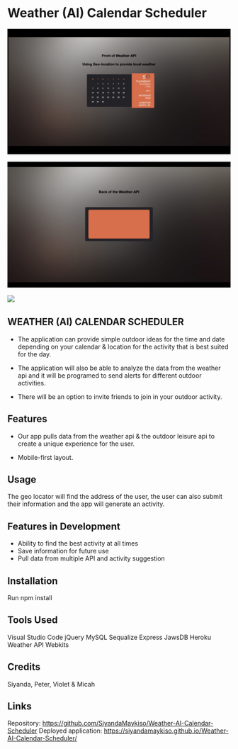 # Weather (AI) Calendar Scheduler

![Screen Shot Weather API.png.](Front%20of%20Weather%20API.001.png)

![Screen Shot Weather API.png.](Back%20of%20the%20Weather%20API.001.png)

![](Weather%20API.gif)

## WEATHER (AI) CALENDAR SCHEDULER

* The application can provide simple outdoor ideas for the time and date depending on your calendar & location for the activity that is best suited for the day.

* The application will also be able to analyze the data from the weather api and it will be programed to send alerts for different outdoor activities.

* There will be an option to invite friends to join in your outdoor activity.

## Features 

* Our app pulls data from the weather api & the outdoor leisure api to create a unique experience for the user.

* Mobile-first layout.

## Usage

The geo locator will find the address of the user, the user can also submit their information and the app will generate an activity.

## Features in Development

* Ability to find the best activity at all times
* Save information for future use
* Pull data from multiple API and activity suggestion

## Installation

Run npm install 

## Tools Used

Visual Studio Code
jQuery
MySQL
Sequalize
Express
JawsDB
Heroku
Weather API
Webkits 

## Credits

Siyanda, Peter, Violet & Micah 

## Links

Repository: https://github.com/SiyandaMaykiso/Weather-AI-Calendar-Scheduler
Deployed application: https://siyandamaykiso.github.io/Weather-AI-Calendar-Scheduler/
